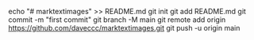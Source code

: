 echo "# marktextimages" >> README.md
git init
git add README.md
git commit -m "first commit"
git branch -M main
git remote add origin https://github.com/daveccc/marktextimages.git
git push -u origin main
